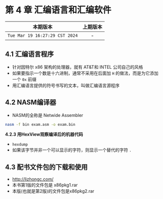 # 第 4 章 汇编语言和汇编软件

|本期版本|上期版本|
|:---:|:---:|
|`Tue Mar 19 16:27:29 CST 2024`| -

## 4.1 汇编语言程序

* 针对因特尔 x86 架构的处理器，就有 AT&T和 INTEL 公司自己的风格
* 如果要指示一个数是十六进制，通常不采用在后面加 `H` 的做法，而是为它添加一个 `0x` 前缀
* 用汇编语言提供的符号书写的文本，叫做汇编语言源程序

## 4.2 NASM编译器

* NASM的全称是 Netwide Assembler

```bash
nasm -f bin exam.asm -o exam.bin
```

**4.2.3 用HexView观察编译后的机器代码**

* `hexdump`
* 如果该字节并非一个可以显示的字符，则显示一个替代的字符 `.`

## 4.3 配书文件包的下载和使用

* <http://lizhongc.com/>
* 本书第1版的文件包是 x86pkg1.rar
* 本版(也就是第2版)的文件包是x86pkg2.rar